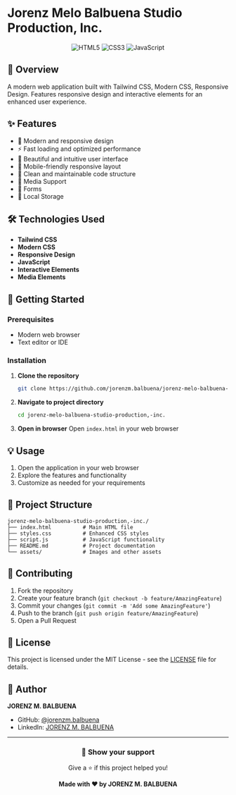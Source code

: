 # Jorenz Melo Balbuena Studio Production, Inc.

<div align="center">

![HTML5](https://img.shields.io/badge/html5-%23E34F26.svg?style=for-the-badge&logo=html5&logoColor=white)
![CSS3](https://img.shields.io/badge/css3-%231572B6.svg?style=for-the-badge&logo=css3&logoColor=white)
![JavaScript](https://img.shields.io/badge/javascript-%23323330.svg?style=for-the-badge&logo=javascript&logoColor=%23F7DF1E)

</div>

## 📖 Overview

A modern web application built with Tailwind CSS, Modern CSS, Responsive Design. Features responsive design and interactive elements for an enhanced user experience.

## ✨ Features

- 🚀 Modern and responsive design
- ⚡ Fast loading and optimized performance
- 🎨 Beautiful and intuitive user interface
- 📱 Mobile-friendly responsive layout
- 🔧 Clean and maintainable code structure
- 💫 Media Support
- 💫 Forms
- 💫 Local Storage

## 🛠️ Technologies Used

- **Tailwind CSS**
- **Modern CSS**
- **Responsive Design**
- **JavaScript**
- **Interactive Elements**
- **Media Elements**

## 🚀 Getting Started

### Prerequisites

- Modern web browser
- Text editor or IDE

### Installation

1. **Clone the repository**
   ```bash
   git clone https://github.com/jorenzm.balbuena/jorenz-melo-balbuena-studio-production,-inc..git
   ```

2. **Navigate to project directory**
   ```bash
   cd jorenz-melo-balbuena-studio-production,-inc.
   ```

3. **Open in browser**
   Open `index.html` in your web browser

## 💡 Usage

1. Open the application in your web browser
2. Explore the features and functionality
3. Customize as needed for your requirements

## 📁 Project Structure

```
jorenz-melo-balbuena-studio-production,-inc./
├── index.html          # Main HTML file
├── styles.css          # Enhanced CSS styles
├── script.js           # JavaScript functionality
├── README.md           # Project documentation
└── assets/             # Images and other assets
```

## 🤝 Contributing

1. Fork the repository
2. Create your feature branch (`git checkout -b feature/AmazingFeature`)
3. Commit your changes (`git commit -m 'Add some AmazingFeature'`)
4. Push to the branch (`git push origin feature/AmazingFeature`)
5. Open a Pull Request

## 📄 License

This project is licensed under the MIT License - see the [LICENSE](LICENSE) file for details.

## 👤 Author

**JORENZ M. BALBUENA**

- GitHub: [@jorenzm.balbuena](https://github.com/jorenzm.balbuena)
- LinkedIn: [JORENZ M. BALBUENA](https://linkedin.com/in/jorenzm.balbuena)

---

<div align="center">

### 🌟 Show your support

Give a ⭐️ if this project helped you!

**Made with ❤️ by JORENZ M. BALBUENA**

</div>
